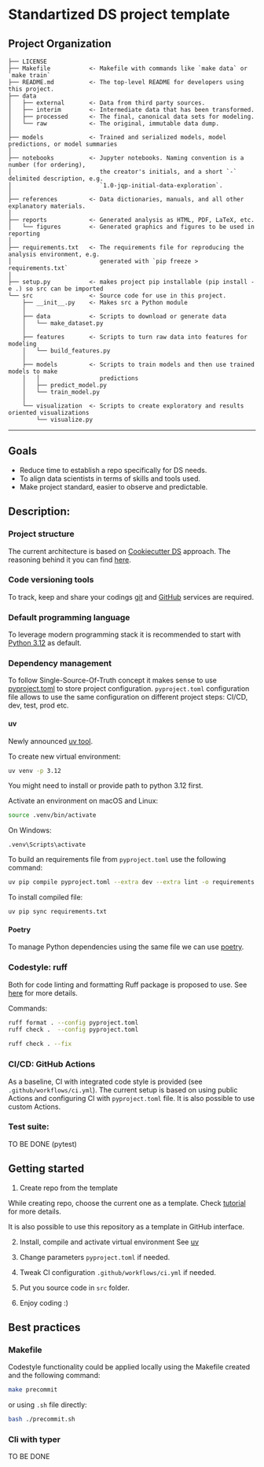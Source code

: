 Standartized DS project template
==============================

Project Organization
------------

    ├── LICENSE
    ├── Makefile           <- Makefile with commands like `make data` or `make train`
    ├── README.md          <- The top-level README for developers using this project.
    ├── data
    │   ├── external       <- Data from third party sources.
    │   ├── interim        <- Intermediate data that has been transformed.
    │   ├── processed      <- The final, canonical data sets for modeling.
    │   └── raw            <- The original, immutable data dump.
    │
    ├── models             <- Trained and serialized models, model predictions, or model summaries
    │
    ├── notebooks          <- Jupyter notebooks. Naming convention is a number (for ordering),
    │                         the creator's initials, and a short `-` delimited description, e.g.
    │                         `1.0-jqp-initial-data-exploration`.
    │
    ├── references         <- Data dictionaries, manuals, and all other explanatory materials.
    │
    ├── reports            <- Generated analysis as HTML, PDF, LaTeX, etc.
    │   └── figures        <- Generated graphics and figures to be used in reporting
    │
    ├── requirements.txt   <- The requirements file for reproducing the analysis environment, e.g.
    │                         generated with `pip freeze > requirements.txt`
    │
    ├── setup.py           <- makes project pip installable (pip install -e .) so src can be imported
    └── src                <- Source code for use in this project.
        ├── __init__.py    <- Makes src a Python module
        │
        ├── data           <- Scripts to download or generate data
        │   └── make_dataset.py
        │
        ├── features       <- Scripts to turn raw data into features for modeling
        │   └── build_features.py
        │
        ├── models         <- Scripts to train models and then use trained models to make
        │   │                 predictions
        │   ├── predict_model.py
        │   └── train_model.py
        │
        └── visualization  <- Scripts to create exploratory and results oriented visualizations
            └── visualize.py



--------

## Goals
- Reduce time to establish a repo specifically for DS needs.
- To align data scientists in terms of skills and tools used.
- Make project standard, easier to observe and predictable.

## Description:

### Project structure

The current architecture is based on [Cookiecutter DS](https://github.com/drivendata/cookiecutter-data-science) approach. The reasoning behind it you can find [here](http://drivendata.github.io/cookiecutter-data-science/).

### Code versioning tools
To track, keep and share your codings [git](https://git-scm.com/) and [GitHub](https://github.com/) services are required.

### Default programming language
To leverage modern programming stack it is recommended to start with [Python 3.12](https://www.python.org/downloads/release/python-3120/) as default.

### Dependency management
To follow Single-Source-Of-Truth concept it makes sense to use [pyproject.toml](https://packaging.python.org/en/latest/guides/writing-pyproject-toml/) to store project configuration. `pyproject.toml` configuration file allows to use the same configuration on different project steps: CI/CD, dev, test, prod etc.

#### uv
Newly announced [uv tool](https://github.com/astral-sh/uv).

To create new virtual environment:
```bash
uv venv -p 3.12
```

You might need to install or provide path to python 3.12 first.

Activate an environment on macOS and Linux:
```bash
source .venv/bin/activate
```

On Windows:
```shell
.venv\Scripts\activate
```

To build an requirements file from `pyproject.toml` use the following command: 
```bash
uv pip compile pyproject.toml --extra dev --extra lint -o requirements.txt
```

To install compiled file:
```bash
uv pip sync requirements.txt
```

#### Poetry
To manage Python dependencies using the same file we can use [poetry](https://python-poetry.org/).

### Codestyle: ruff
Both for code linting and formatting Ruff package is proposed to use. See [here](https://docs.astral.sh/ruff/) for more details.

Commands:
```bash
ruff format . --config pyproject.toml
ruff check .  --config pyproject.toml

ruff check . --fix
```

### CI/CD: GitHub Actions

As a baseline, CI with integrated code style is provided (see `.github/workflows/ci.yml`). The current setup is based on using public Actions and configuring CI with `pyproject.toml` file. It is also possible to use custom Actions.

### Test suite:
TO BE DONE (pytest)


## Getting started
1. Create repo from the template

While creating repo, choose the current one as a template. Check [tutorial](https://docs.github.com/en/repositories/creating-and-managing-repositories/creating-a-template-repository) for more details.

It is also possible to use this repository as a template in GitHub interface.

2. Install, compile and activate virtual environment
See [uv](#uv)

3. Change parameters `pyproject.toml` if needed.
4. Tweak CI configuration `.github/workflows/ci.yml` if needed.
5. Put you source code in `src` folder.
6. Enjoy coding :)

## Best practices

### Makefile
Codestyle functionality could be applied locally using the Makefile created and the following command:

```bash
make precommit
```

or using `.sh` file directly:

```bash
bash ./precommit.sh
```

### Cli with typer
TO BE DONE
